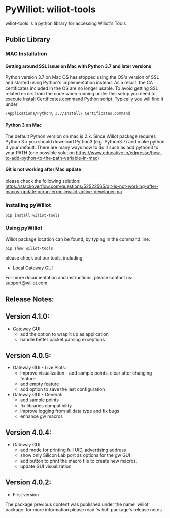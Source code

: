 # PyWiliot: wiliot-tools #

wiliot-tools is a python library for accessing Wiliot's Tools

## Public Library

### MAC Installation
#### Getting around SSL issue on Mac with Python 3.7 and later versions

Python version 3.7 on Mac OS has stopped using the OS's version of SSL and started using Python's implementation instead. As a result, the CA
certificates included in the OS are no longer usable. To avoid getting SSL related errors from the code when running under this setup you need
to execute Install Certificates.command Python script. Typically you will find it under
~~~~
/Applications/Python\ 3.7/Install\ Certificates.command
~~~~

#### Python 3 on Mac
The default Python version on mac is 2.x. Since Wiliot package requires Python 3.x you should download Python3 
(e.g.  Python3.7) and make python 3 your default.
There are many ways how to do it such as add python3 to your PATH (one possible solution https://www.educative.io/edpresso/how-to-add-python-to-the-path-variable-in-mac) 

#### Git is not working after Mac update
please check the following solution:
https://stackoverflow.com/questions/52522565/git-is-not-working-after-macos-update-xcrun-error-invalid-active-developer-pa


### Installing pyWiliot
````commandline
pip install wiliot-tools
````

### Using pyWiliot
Wiliot package location can be found, by typing in the command line:
````commandline
pip show wiliot-tools
````
please check out our tools, including:
* [Local Gateway GUI](wiliot_tools/local_gateway_gui/local_gateway_gui.py)

For more documentation and instructions, please contact us: support@wiliot.com


## Release Notes:

Version 4.1.0:
-----------------
* Gateway GUI
  * add the option to wrap it up as application
  * handle better packet parsing exceptions

Version 4.0.5:
-----------------
* Gateway GUI - Live Plots:
  * improve visualization - add sample points, clear after changing feature
  * add empty feature
  * add option to save the last configuration
* Gateway GUI - General:
  * add sample points
  * fix libraries compatibility
  * improve logging from all data type and fix bugs
  * enhance gw macros

Version 4.0.4:
-----------------
* Gateway GUI
    * add mode for printing full UID, advertising address
    * show only Silicon Lab port as options for the gw GUI
    * add button to print the macro file to create new macros.
    * update GUI visualization

Version 4.0.2:
-----------------
* First version


The package previous content was published under the name 'wiliot' package.
for more information please read 'wiliot' package's release notes
